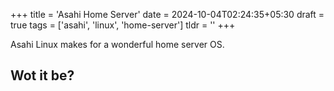 +++
title = 'Asahi Home Server'
date = 2024-10-04T02:24:35+05:30
draft = true
tags = ['asahi', 'linux', 'home-server']
tldr = ''
+++

Asahi Linux makes for a wonderful home server OS.

<!--more-->

## Wot it be?
